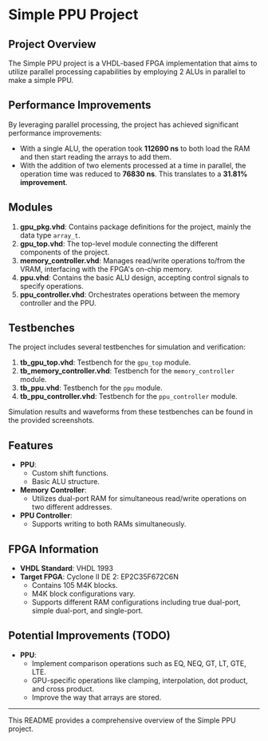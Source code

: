 
# Simple PPU Project

## Project Overview

The Simple PPU project is a VHDL-based FPGA implementation that aims to utilize parallel processing capabilities by employing 2 ALUs in parallel to make a simple PPU.

## Performance Improvements

By leveraging parallel processing, the project has achieved significant performance improvements:

- With a single ALU, the operation took **112690 ns** to both load the RAM and then start reading the arrays to add them.
- With the addition of two elements processed at a time in parallel, the operation time was reduced to **76830 ns**. This translates to a **31.81% improvement**.

## Modules

1. **gpu_pkg.vhd**: Contains package definitions for the project, mainly the data type `array_t`.
2. **gpu_top.vhd**: The top-level module connecting the different components of the project.
3. **memory_controller.vhd**: Manages read/write operations to/from the VRAM, interfacing with the FPGA's on-chip memory.
4. **ppu.vhd**: Contains the basic ALU design, accepting control signals to specify operations.
5. **ppu_controller.vhd**: Orchestrates operations between the memory controller and the PPU.

## Testbenches

The project includes several testbenches for simulation and verification:

1. **tb_gpu_top.vhd**: Testbench for the `gpu_top` module.
2. **tb_memory_controller.vhd**: Testbench for the `memory_controller` module.
3. **tb_ppu.vhd**: Testbench for the `ppu` module.
4. **tb_ppu_controller.vhd**: Testbench for the `ppu_controller` module.

Simulation results and waveforms from these testbenches can be found in the provided screenshots.

## Features

- **PPU**:
  - Custom shift functions.
  - Basic ALU structure.
- **Memory Controller**:
  - Utilizes dual-port RAM for simultaneous read/write operations on two different addresses.
- **PPU Controller**:
  - Supports writing to both RAMs simultaneously.

## FPGA Information

- **VHDL Standard**: VHDL 1993
- **Target FPGA**: Cyclone II DE 2: EP2C35F672C6N
  - Contains 105 M4K blocks.
  - M4K block configurations vary.
  - Supports different RAM configurations including true dual-port, simple dual-port, and single-port.

## Potential Improvements (TODO)

- **PPU**:
  - Implement comparison operations such as EQ, NEQ, GT, LT, GTE, LTE.
  - GPU-specific operations like clamping, interpolation, dot product, and cross product.
  - Improve the way that arrays are stored.
	
---

This README provides a comprehensive overview of the Simple PPU project.

